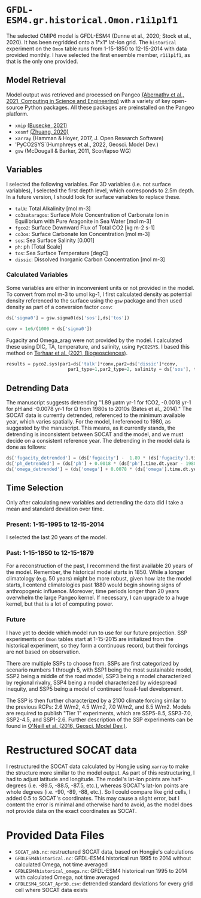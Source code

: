 # `GFDL-ESM4.gr.historical.Omon.r1i1p1f1`

The selected CMIP6 model is GFDL-ESM4 (Dunne et al., 2020; Stock et al., 2020). It has been regridded onto a 1°x1° lat-lon grid. The `historical` experiment on the `Omon` table runs from 1-15-1850 to 12-15-2014 with data provided monthly. I have selected the first ensemble member, `r1i1p1f1`, as that is the only one provided.

## Model Retrieval 

Model output was retrieved and processed on Pangeo [(Abernathy et al., 2021, Computing in Science and Engineering)](https://par.nsf.gov/servlets/purl/10287683) with a variety of key open-source Python packages. All these packages are preinstalled on the Pangeo platform.
* `xmip` [(Busecke, 2021)](https://cmip6-preprocessing.readthedocs.io/en/latest/)
* `xesmf` [(Zhuang, 2020)](https://xesmf.readthedocs.io/en/v0.6.3/)
* `xarray` (Hamman & Hoyer, 2017, J. Open Research Software)
* 'PyCO2SYS`(Humphreys et al., 2022, Geosci. Model Dev.)
* `gsw` (McDougall & Barker, 2011, Scor/Iapso WG)


## Variables

I selected the following variables. For 3D variables (i.e. not surface variables), I selected the first depth level, which corresponds to 2.5m depth. In a future version, I should look for surface variables to replace these.
* `talk`: Total Alkalinity [mol m-3]
* `co3sataragos`: Surface Mole Concentration of Carbonate Ion in Equilibrium with Pure Aragonite in Sea Water [mol m-3]
* `fgco2`: Surface Downward Flux of Total CO2 [kg m-2 s-1]
* `co3os`: Surface Carbonate Ion Concentration [mol m-3]
* `sos`: Sea Surface Salinity [0.001]
* `ph`: ph [Total Scale]
* `tos`: Sea Surface Temperature [degC]
* `dissic`: Dissolved Inorganic Carbon Concentration [mol m-3]

### Calculated Variables

Some variables are either in inconvenient units or not provided in the model. To convert from mol m-3 to umol kg-1, I first calculated density as potential density referenced to the surface using the `gsw` package and then used density as part of a conversion factor `conv`:
```python
ds['sigma0'] = gsw.sigma0(ds['sos'],ds['tos'])

conv = 1e6/(1000 + ds['sigma0'])
```
Fugacity and Omega_arag were not provided by the model. I calculated these using DIC, TA, temperature, and salinity, using `PyCO2SYS`. I based this method on [Terhaar et al. (2021, Biogeosciences)](https://bg.copernicus.org/articles/18/2221/2021/bg-18-2221-2021-discussion.html).

```python
results = pyco2.sys(par1=ds['talk']*conv,par2=ds['dissic']*conv,
                       par1_type=1,par2_type=2, salinity = ds['sos'], temperature = ds['tos'])
``` 
## Detrending Data

The manuscript suggests detrending "1.89 µatm yr-1 for fCO2, -0.0018 yr-1 for pH and -0.0078 yr-1 for Ω from 1980s to 2010s (Bates et al., 2014)." The SOCAT data is currently detrended, referenced to the minimum available year, which varies spatially. For the model, I referenced to 1980, as suggested by the manuscript. This means, as it currently stands, the detrending is inconsistent between SOCAT and the model, and we must decide on a consistent reference year. The detrending in the model data is done as follows:

```python
ds['fugacity_detrended'] = (ds['fugacity'] -  1.89 * (ds['fugacity'].time.dt.year - 1980)) * xr.ones_like(ds['talk'])
ds['ph_detrended'] = (ds['ph'] + 0.0018 * (ds['ph'].time.dt.year - 1980)) * xr.ones_like(ds['talk'])
ds['omega_detrended'] = (ds['omega'] + 0.0078 * (ds['omega'].time.dt.year - 1980)) * xr.ones_like(ds['talk'])
```

## Time Selection
Only after calculating new variables and detrending the data did I take a mean and standard deviation over time. 

### Present: 1-15-1995 to 12-15-2014

I selected the last 20 years of the model.

### Past: 1-15-1850 to 12-15-1879

For a reconstruction of the past, I recommend the first available 20 years of the model. Remember, the historical model starts in 1850. While a longer climatology (e.g. 50 years) might be more robust, given how late the model starts, I contend climatologies past 1880 would begin showing signs of anthropogenic influence. Moreover, time periods longer than 20 years overwhelm the large Pangeo kernel. If necessary, I can upgrade to a huge kernel, but that is a lot of computing power.

### Future

I have yet to decide which model run to use for our future projection. SSP experiments on `Omon` tables start at 1-15-2015 are initialized from the historical experiment, so they form a continuous record, but their forcings are not based on observation.

There are multiple SSPs to choose from. SSPs are first categorized by scenario numbers 1 through 5, with SSP1 being the most sustainable model, SSP2 being a middle of the road model, SSP3 being a model characterized by regional rivalry, SSP4 being a model characterized by widespread inequity, and SSP5 being a model of continued fossil-fuel development. 

The SSP is then further characterized by a 2100 climate forcing similar to the previous RCPs: 2.6 W/m2, 4.5 W/m2, 7.0 W/m2, and 8.5 W/m2. Models are required to publish "Tier 1" experiments, which are SSP5-8.5, SSP3-7.0, SSP2-4.5, and SSP1-2.6. Further description of the SSP experiments can be found in [O'Neill et al. (2016, Geosci. Model Dev.)](https://gmd.copernicus.org/articles/9/3461/2016/).

# Restructured SOCAT data

I restructured the SOCAT data calculated by Hongjie using `xarray` to make the structure more similar to the model output. As part of this restructuring, I had to adjust latitude and longitude. The model's lat-lon points are half-degrees (i.e. -89.5, -88.5, -87.5, etc.), whereas SOCAT's lat-lon points are whole degrees (i.e. -90, -89, -88, etc.). So I could compare like grid cells, I added 0.5 to SOCAT's coordinates. This may cause a slight error, but I content the error is minimal and otherwise hard to avoid, as the model does not provide data on the exact coordinates as SOCAT.

# Provided Data Files
* `SOCAT_akb.nc`: restructured SOCAT data, based on Hongjie's calculations
* `GFDLESM4historical.nc`: GFDL-ESM4 historical run 1995 to 2014 without calculated Omega, not time averaged
* `GFDLESM4historical_omega.nc`: GFDL-ESM4 historical run 1995 to 2014 with calculated Omega, not time averaged
* `GFDLESM4_SOCAT_Apr30.csv`: detrended standard deviations for every grid cell where SOCAT data exists



